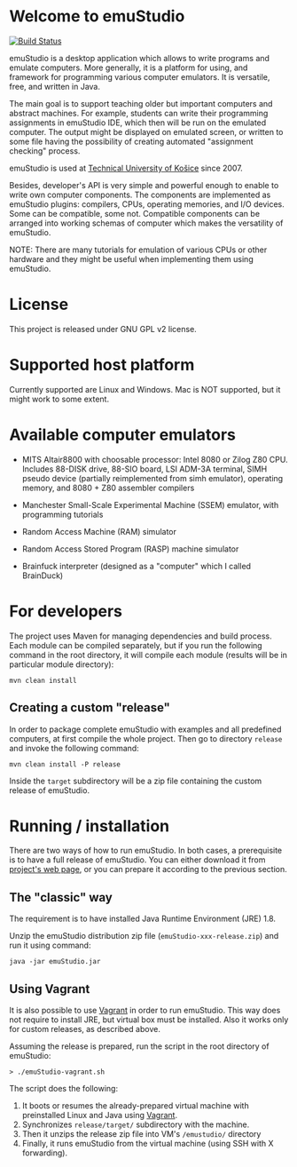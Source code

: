 # Welcome to emuStudio
[![Build Status](https://travis-ci.org/vbmacher/emuStudio.svg?branch=master)](https://travis-ci.org/vbmacher/emuStudio)

emuStudio is a desktop application which allows to write programs and emulate computers.
More generally, it is a platform for using, and framework for programming various computer emulators.
It is versatile, free, and written in Java.

The main goal is to support teaching older but important computers and abstract machines. For example,
students can write their programming assignments in emuStudio IDE, which then will be run on the emulated
computer. The output might be displayed on emulated screen, or written to some file having the possibility
of creating automated "assignment checking" process.

emuStudio is used at [Technical University of Košice](http://www.fei.tuke.sk/en) since 2007.

Besides, developer's API is very simple and powerful enough to enable to write own computer components.
The components are implemented as emuStudio plugins: compilers, CPUs, operating memories, and I/O devices.
Some can be compatible, some not. Compatible components can be arranged into working schemas of computer which
makes the versatility of emuStudio.
 
NOTE: There are many tutorials for emulation of various CPUs or other hardware and they might be useful when
implementing them using emuStudio.

# License

This project is released under GNU GPL v2 license.

# Supported host platform

Currently supported are Linux and Windows. Mac is NOT supported, but it might work to some extent.

# Available computer emulators

* MITS Altair8800 with choosable processor: Intel 8080 or Zilog Z80 CPU. Includes 88-DISK drive, 88-SIO board,
  LSI ADM-3A terminal, SIMH pseudo device (partially reimplemented from simh emulator), operating memory,
  and 8080 + Z80 assembler compilers

* Manchester Small-Scale Experimental Machine (SSEM) emulator, with programming tutorials

* Random Access Machine (RAM) simulator

* Random Access Stored Program (RASP) machine simulator 

* Brainfuck interpreter (designed as a "computer" which I called BrainDuck)

# For developers

The project uses Maven for managing dependencies and build process. Each module can be compiled separately,
but if you run the following command in the root directory, it will compile each module (results will be in
particular module directory):

```
mvn clean install
```

## Creating a custom "release"

In order to package complete emuStudio with examples and all predefined computers, at first compile the whole
project. Then go to directory `release` and invoke the following command:

```
mvn clean install -P release
```

Inside the `target` subdirectory will be a zip file containing the custom release of emuStudio.

# Running / installation

There are two ways of how to run emuStudio. In both cases, a prerequisite is to have a full release of emuStudio.
You can either download it from [project's web page](http://emustudio.sourceforge.net/downloads.html),
or you can prepare it according to the previous section.

## The "classic" way

The requirement is to have installed Java Runtime Environment (JRE) 1.8.

Unzip the emuStudio distribution zip file (`emuStudio-xxx-release.zip`) and run it using command:

```
java -jar emuStudio.jar
```

## Using Vagrant

It is also possible to use [Vagrant](https://www.vagrantup.com/) in order to run emuStudio. This way does not
require to install JRE, but virtual box must be installed. Also it works only for custom releases, as described
above.

Assuming the release is prepared, run the script in the root directory of emuStudio:

```
> ./emuStudio-vagrant.sh
```

The script does the following:

1. It boots or resumes the already-prepared virtual machine with preinstalled Linux and Java using
   [Vagrant](https://www.vagrantup.com/).
2. Synchronizes `release/target/` subdirectory with the machine.
3. Then it unzips the release zip file into VM's `/emustudio/` directory
4. Finally, it runs emuStudio from the virtual machine (using SSH with X forwarding). 
